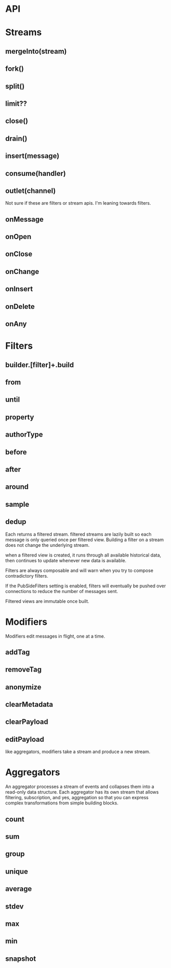 # API

# Streams

## mergeInto(stream)
## fork()
## split()
## limit??
## close()
## drain()
## insert(message)

## consume(handler)
## outlet(channel)


Not sure if these are filters or stream apis. I'm leaning towards filters.
## onMessage
## onOpen
## onClose
## onChange
## onInsert
## onDelete
## onAny


# Filters

## builder.[filter]+.build
## from
## until
## property
## authorType
## before
## after
## around
## sample
## dedup

Each returns a filtered stream. filtered streams are lazily built so each message is only queried once per filtered view. Building a filter on a stream does not change the underlying stream.

when a filtered view is created, it runs through all available historical data, then continues to update whenever new data is available.

Filters are always composable and will warn when you try to compose contradictory filters.

If the PubSideFilters setting is enabled, filters will eventually be pushed over connections to reduce the number of messages sent.

Filtered views are immutable once built.

# Modifiers
Modifiers edit messages in flight, one at a time.

## addTag
## removeTag
## anonymize
## clearMetadata
## clearPayload
## editPayload

like aggregators, modifiers take a stream and produce a new stream.

# Aggregators
An aggregator processes a stream of events and collapses them into a read-only data structure. Each aggregator has its own stream that allows filtering, subscription, and yes, aggregation so that you can express complex transformations from simple building blocks.

## count
## sum
## group
## unique
## average
## stdev
## max
## min
## snapshot
